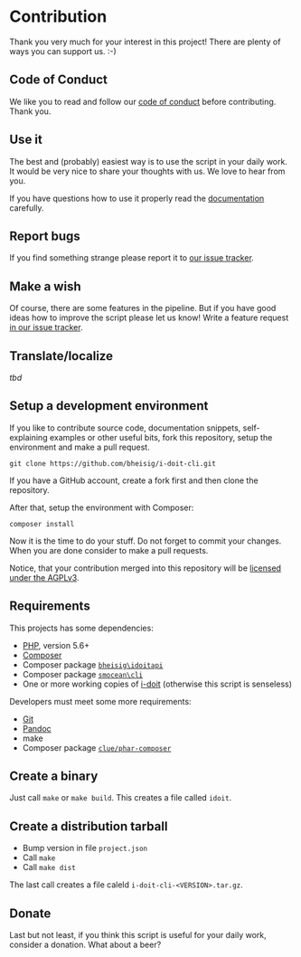 #   Contribution

Thank you very much for your interest in this project! There are plenty of ways you can support us. :-)


##  Code of Conduct

We like you to read and follow our [code of conduct](CODE_OF_CONDUCT.md) before contributing. Thank you.


##  Use it

The best and (probably) easiest way is to use the script in your daily work. It would be very nice to share your thoughts with us. We love to hear from you.

If you have questions how to use it properly read the [documentation](Readme.md) carefully.


##  Report bugs

If you find something strange please report it to [our issue tracker](https://github.com/bheisig/i-doit-cli/issues).


##  Make a wish

Of course, there are some features in the pipeline. But if you have good ideas how to improve the script please let us know! Write a feature request [in our issue tracker](https://github.com/bheisig/i-doit-cli/issues).


##  Translate/localize

_tbd_


##  Setup a development environment

If you like to contribute source code, documentation snippets, self-explaining examples or other useful bits, fork this repository, setup the environment and make a pull request.

~~~ {.bash}
git clone https://github.com/bheisig/i-doit-cli.git
~~~

If you have a GitHub account, create a fork first and then clone the repository.

After that, setup the environment with Composer:

~~~ {.bash}
composer install
~~~

Now it is the time to do your stuff. Do not forget to commit your changes. When you are done consider to make a pull requests.

Notice, that your contribution merged into this repository will be [licensed under the AGPLv3](LICENSE).


##  Requirements

This projects has some dependencies:

*   [PHP](https://php.net/), version 5.6+
*   [Composer](https://getcomposer.org/)
*   Composer package [`bheisig\idoitapi`](https://github.com/bheisig/i-doit-api-client-php)
*   Composer package [`smocean\cli`](https://github.com/bheisig/smocean-cli)
*   One or more working copies of [i-doit](https://i-doit.com/) (otherwise this script is senseless)

Developers must meet some more requirements:

*   [Git](https://git-scm.com/)
*   [Pandoc](https://pandoc.org/)
*   make
*   Composer package [`clue/phar-composer`](https://github.com/clue/phar-composer)


##  Create a binary

Just call `make` or `make build`. This creates a file called `idoit`.


##  Create a distribution tarball

*   Bump version in file `project.json`
*   Call `make`
*   Call `make dist`

The last call creates a file caleld `i-doit-cli-<VERSION>.tar.gz`.


##  Donate

Last but not least, if you think this script is useful for your daily work, consider a donation. What about a beer?
